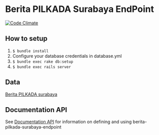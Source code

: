 # Berita PILKADA Surabaya EndPoint
[![Code Climate](https://codeclimate.com/github/pemiluAPI/berita-pilkada-surabaya-endpoint.png)](https://codeclimate.com/github/pemiluAPI/berita-pilkada-surabaya-endpoint)

## How to setup
1. `$ bundle install`
2. Configure your database credentials in database.yml
2. `$ bundle exec rake db:setup`
3. `$ bundle exec rails server`

## Data
[Berita PILKADA surabaya](https://github.com/pemiluAPI/pemilu-data/tree/master/berita-pilkada-surabaya)

## Documentation API
See [Documentation API](http://docs.beritapilkadasurabaya.apiary.io/#) for information on defining and using berita-pilkada-surabaya-endpoint
